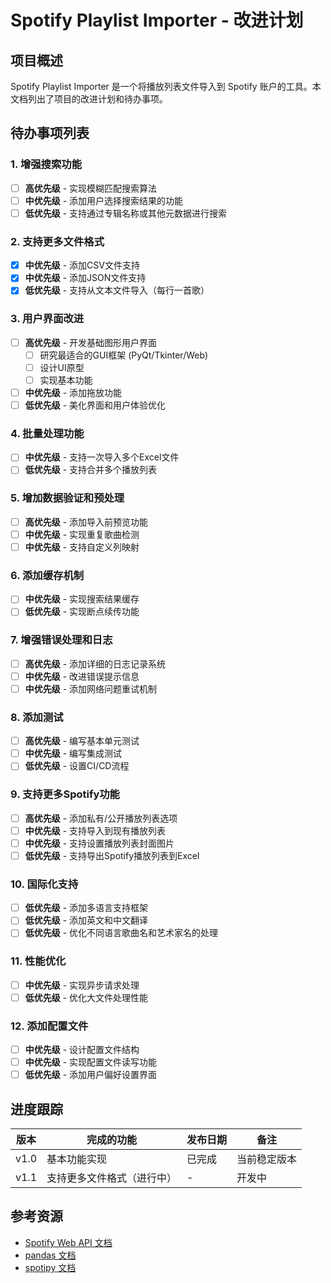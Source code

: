 # Spotify Playlist Importer - 改进计划

## 项目概述
Spotify Playlist Importer 是一个将播放列表文件导入到 Spotify 账户的工具。本文档列出了项目的改进计划和待办事项。

## 待办事项列表

### 1. 增强搜索功能
- [ ] **高优先级** - 实现模糊匹配搜索算法
- [ ] **中优先级** - 添加用户选择搜索结果的功能
- [ ] **低优先级** - 支持通过专辑名称或其他元数据进行搜索

### 2. 支持更多文件格式
- [x] **中优先级** - 添加CSV文件支持
- [x] **中优先级** - 添加JSON文件支持
- [x] **低优先级** - 支持从文本文件导入（每行一首歌）

### 3. 用户界面改进
- [ ] **高优先级** - 开发基础图形用户界面
  - [ ] 研究最适合的GUI框架 (PyQt/Tkinter/Web)
  - [ ] 设计UI原型
  - [ ] 实现基本功能
- [ ] **中优先级** - 添加拖放功能
- [ ] **低优先级** - 美化界面和用户体验优化

### 4. 批量处理功能
- [ ] **中优先级** - 支持一次导入多个Excel文件
- [ ] **低优先级** - 支持合并多个播放列表

### 5. 增加数据验证和预处理
- [ ] **高优先级** - 添加导入前预览功能
- [ ] **中优先级** - 实现重复歌曲检测
- [ ] **中优先级** - 支持自定义列映射

### 6. 添加缓存机制
- [ ] **中优先级** - 实现搜索结果缓存
- [ ] **低优先级** - 实现断点续传功能

### 7. 增强错误处理和日志
- [ ] **高优先级** - 添加详细的日志记录系统
- [ ] **中优先级** - 改进错误提示信息
- [ ] **中优先级** - 添加网络问题重试机制

### 8. 添加测试
- [ ] **高优先级** - 编写基本单元测试
- [ ] **中优先级** - 编写集成测试
- [ ] **低优先级** - 设置CI/CD流程

### 9. 支持更多Spotify功能
- [ ] **高优先级** - 添加私有/公开播放列表选项
- [ ] **中优先级** - 支持导入到现有播放列表
- [ ] **中优先级** - 支持设置播放列表封面图片
- [ ] **低优先级** - 支持导出Spotify播放列表到Excel

### 10. 国际化支持
- [ ] **低优先级** - 添加多语言支持框架
- [ ] **低优先级** - 添加英文和中文翻译
- [ ] **低优先级** - 优化不同语言歌曲名和艺术家名的处理

### 11. 性能优化
- [ ] **中优先级** - 实现异步请求处理
- [ ] **低优先级** - 优化大文件处理性能

### 12. 添加配置文件
- [ ] **中优先级** - 设计配置文件结构
- [ ] **中优先级** - 实现配置文件读写功能
- [ ] **低优先级** - 添加用户偏好设置界面

## 进度跟踪

| 版本 | 完成的功能                 | 发布日期 | 备注         |
| ---- | -------------------------- | -------- | ------------ |
| v1.0 | 基本功能实现               | 已完成   | 当前稳定版本 |
| v1.1 | 支持更多文件格式（进行中） | -        | 开发中       |

## 参考资源
- [Spotify Web API 文档](https://developer.spotify.com/documentation/web-api/)
- [pandas 文档](https://pandas.pydata.org/docs/)
- [spotipy 文档](https://spotipy.readthedocs.io/)
